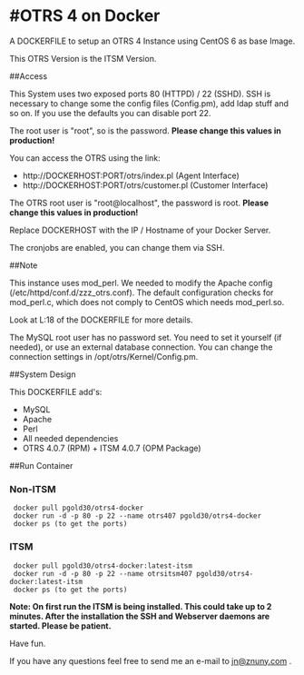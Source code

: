 #OTRS 4 on Docker
============

A DOCKERFILE to setup an OTRS 4 Instance using CentOS 6 as base Image.

This OTRS Version is the ITSM Version.

##Access

This System uses two exposed ports 80 (HTTPD) / 22 (SSHD). SSH is necessary to change some the config files (Config.pm), add ldap stuff and so on. If you use the defaults you can disable port 22.

The root user is "root", so is the password.
**Please change this values in production!**

You can access the OTRS using the link: 

* http://DOCKERHOST:PORT/otrs/index.pl (Agent Interface)
* http://DOCKERHOST:PORT/otrs/customer.pl (Customer Interface)

The OTRS root user is "root@localhost", the password is root.
**Please change this values in production!**

Replace DOCKERHOST with the IP / Hostname of your Docker Server.

The cronjobs are enabled, you can change them via SSH.

##Note

This instance uses mod_perl. We needed to modify the Apache config (/etc/httpd/conf.d/zzz_otrs.conf). The default configuration checks for mod_perl.c, which does not comply to CentOS which needs mod_perl.so.

Look at L:18 of the DOCKERFILE for more details.

The MySQL root user has no password set. You need to set it yourself (if needed), or use an external database connection. You can change the connection settings in /opt/otrs/Kernel/Config.pm.

##System Design

This DOCKERFILE add's: 
* MySQL
* Apache
* Perl
* All needed dependencies
* OTRS 4.0.7 (RPM) + ITSM 4.0.7 (OPM Package)

##Run Container

### Non-ITSM
     docker pull pgold30/otrs4-docker
     docker run -d -p 80 -p 22 --name otrs407 pgold30/otrs4-docker
     docker ps (to get the ports)

### ITSM
     docker pull pgold30/otrs4-docker:latest-itsm
     docker run -d -p 80 -p 22 --name otrsitsm407 pgold30/otrs4-docker:latest-itsm
     docker ps (to get the ports)

 **Note: On first run the ITSM is being installed. This could take up to 2 minutes.
 After the installation the SSH and Webserver daemons are started. Please be patient.**
     

Have fun.

If you have any questions feel free to send me an e-mail to jn@znuny.com .
